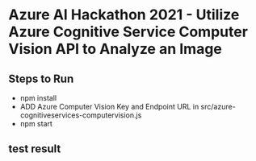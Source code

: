 # Azure AI Hackathon 2021 - Utilize Azure Cognitive Service Computer Vision API to Analyze an Image

## Steps to Run
- npm install
- ADD Azure Computer Vision Key and Endpoint URL in src/azure-cognitiveservices-computervision.js
- npm start

## test result
